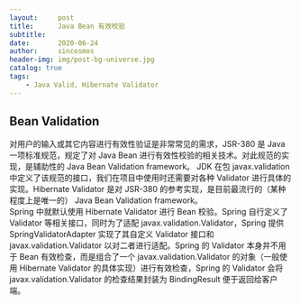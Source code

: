 ```yaml
---
layout:     post
title:      Java Bean 有效校验
subtitle:   
date:       2020-06-24
author:     sincosmos
header-img: img/post-bg-universe.jpg
catalog: true
tags:
    - Java Valid, Hibernate Validator
---  
```


## Bean Validation
对用户的输入或其它内容进行有效性验证是非常常见的需求，JSR-380 是 Java 一项标准规范，规定了对 Java Bean 进行有效性校验的相关技术。对此规范的实现，是辅助性的 Java Bean Validation framework。
JDK 在包 javax.validation 中定义了该规范的接口，我们在项目中使用时还需要对各种 Validator 进行具体的实现。Hibernate Validator 是对 JSR-380 的参考实现，是目前最流行的（某种程度上是唯一的） Java Bean Validation framework。  
Spring 中就默认使用 Hibernate Validator 进行 Bean 校验。Spring 自行定义了 Validator 等相关接口，同时为了适配 javax.validation.Validator，Spring 提供 SpringValidatorAdapter 实现了其自定义 Validator 接口和 javax.validation.Validator 以对二者进行适配。Spring 的 Validator 本身并不用于 Bean 有效检查，而是组合了一个 javax.validation.Validator 的对象（一般使用 Hibernate Validator 的具体实现）进行有效检查，Spring 的 Validator 会将  javax.validation.Validator 的检查结果封装为 BindingResult 便于返回给客户端。




